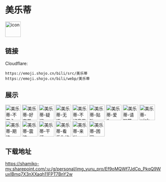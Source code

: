 # 美乐蒂
<img src="https://emoji.shojo.cn/bili/src/美乐蒂/icon.png" width="50" height="50" alt="icon">

## 链接
Cloudflare:
```
https://emoji.shojo.cn/bili/src/美乐蒂
https://emoji.shojo.cn/bili/webp/美乐蒂
```
## 展示
<img src="https://emoji.shojo.cn/bili/src/美乐蒂/美乐蒂-不开心.png" width="50" height="50" alt="美乐蒂-不开心">
<img src="https://emoji.shojo.cn/bili/src/美乐蒂/美乐蒂-好害羞.png" width="50" height="50" alt="美乐蒂-好害羞">
<img src="https://emoji.shojo.cn/bili/src/美乐蒂/美乐蒂-疑问.png" width="50" height="50" alt="美乐蒂-疑问">
<img src="https://emoji.shojo.cn/bili/src/美乐蒂/美乐蒂-无语.png" width="50" height="50" alt="美乐蒂-无语">
<img src="https://emoji.shojo.cn/bili/src/美乐蒂/美乐蒂-不好意思.png" width="50" height="50" alt="美乐蒂-不好意思">
<img src="https://emoji.shojo.cn/bili/src/美乐蒂/美乐蒂-贴贴.png" width="50" height="50" alt="美乐蒂-贴贴">
<img src="https://emoji.shojo.cn/bili/src/美乐蒂/美乐蒂-爱你.png" width="50" height="50" alt="美乐蒂-爱你">
<img src="https://emoji.shojo.cn/bili/src/美乐蒂/美乐蒂-请喝茶.png" width="50" height="50" alt="美乐蒂-请喝茶">
<img src="https://emoji.shojo.cn/bili/src/美乐蒂/美乐蒂-wink.png" width="50" height="50" alt="美乐蒂-wink">
<img src="https://emoji.shojo.cn/bili/src/美乐蒂/美乐蒂-期待.png" width="50" height="50" alt="美乐蒂-期待">
<img src="https://emoji.shojo.cn/bili/src/美乐蒂/美乐蒂-震惊.png" width="50" height="50" alt="美乐蒂-震惊">
<img src="https://emoji.shojo.cn/bili/src/美乐蒂/美乐蒂-干杯.png" width="50" height="50" alt="美乐蒂-干杯">
<img src="https://emoji.shojo.cn/bili/src/美乐蒂/美乐蒂-看看你的.png" width="50" height="50" alt="美乐蒂-看看你的">
<img src="https://emoji.shojo.cn/bili/src/美乐蒂/美乐蒂-来啦.png" width="50" height="50" alt="美乐蒂-来啦">
<img src="https://emoji.shojo.cn/bili/src/美乐蒂/美乐蒂-困困.png" width="50" height="50" alt="美乐蒂-困困">

## 下载地址

https://shamiko-my.sharepoint.com/:u:/g/personal/img_yuru_pro/Ef9oMQWf7JdCp_PkqQ9WuxIBmq7X3nXXaqh11FPT7BnY2w